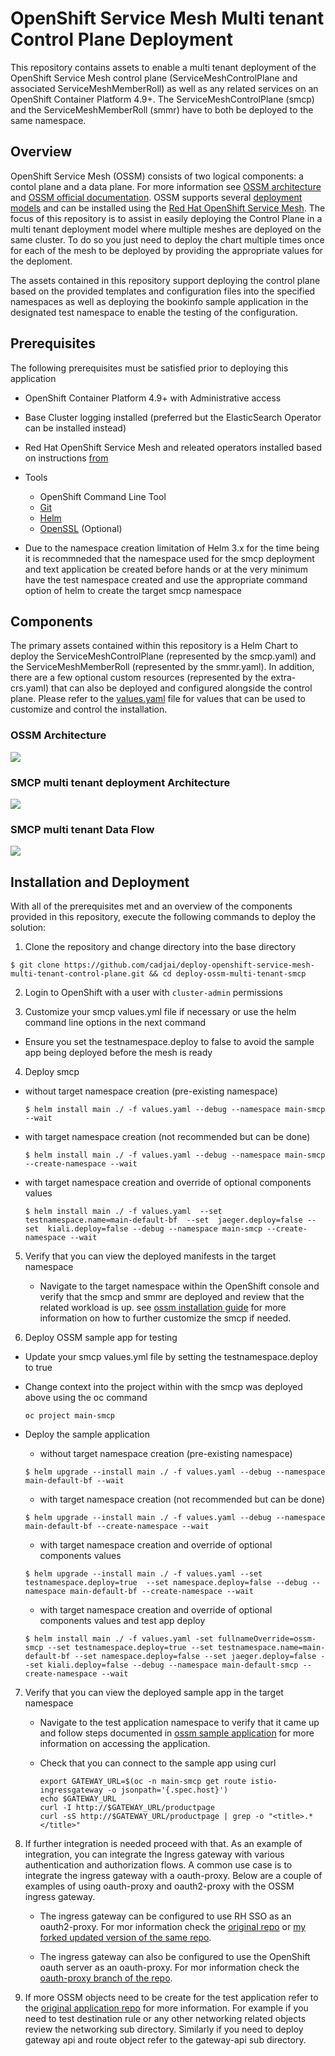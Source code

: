 OpenShift Service Mesh Multi tenant Control Plane Deployment
==================================

This repository contains assets to enable a multi tenant deployment of the OpenShift Service Mesh control plane (ServiceMeshControlPlane and associated ServiceMeshMemberRoll) as well as any related services on an OpenShift Container Platform 4.9+. The ServiceMeshControlPlane (smcp) and the ServiceMeshMemberRoll (smmr) have to both be deployed to the same namespace.

## Overview

OpenShift Service Mesh (OSSM) consists of two logical components: a contol plane and a data plane. For more information see [OSSM architecture](https://docs.openshift.com/container-platform/4.11/service_mesh/v2x/ossm-architecture.html) and [OSSM official documentation](https://access.redhat.com/documentation/en-us/openshift_container_platform/4.10/html/service_mesh/index). OSSM supports several [deployment models](https://docs.openshift.com/container-platform/4.11/service_mesh/v2x/ossm-deployment-models.html) and can be installed using the [Red Hat OpenShift Service Mesh](https://docs.openshift.com/container-platform/4.11/service_mesh/v2x/installing-ossm.html). 
The focus of this repository is to assist in easily deploying the Control Plane in a multi tenant deployment model where multiple meshes are deployed on the same cluster. To do so you just need to deploy the chart multiple times once for each of the mesh to be deployed by providing the appropriate values for the deploment. 

The assets contained in this repository support deploying the control plane based on the provided templates and configuration files into the specified namespaces as well as deploying the bookinfo sample application in the designated test namespace to enable the testing of the configuration. 

## Prerequisites

The following prerequisites must be satisfied prior to deploying this application 

* OpenShift Container Platform 4.9+ with Administrative access
* Base Cluster logging installed (preferred but the ElasticSearch Operator can be installed instead) 
* Red Hat OpenShift Service Mesh and releated operators installed based on instructions [from](https://docs.openshift.com/container-platform/4.11/service_mesh/v2x/installing-ossm.html)  
* Tools
  * OpenShift Command Line Tool
  * [Git](https://git-scm.com/)
  * [Helm](https://helm.s/)
  * [OpenSSL](https://www.openssl.org) (Optional)

* Due to the namespace creation limitation of Helm 3.x for the time being it is recommneded that the namespace used for the smcp deployment and text application be created before hands or at the very minimum have the test namespace created and use the appropriate command option of helm to create the target smcp namespace
  
## Components

The primary assets contained within this repository is a Helm Chart to deploy the ServiceMeshControlPlane (represented by the smcp.yaml) and the ServiceMeshMemberRoll (represented by the smmr.yaml). In addition, there are a few optional custom resources (represented by the extra-crs.yaml) that can also be deployed and configured alongside the control plane.  Please refer to the [values.yaml](values.yaml) file for values that can be used to customize and control the installation. 

### OSSM Architecture 

![](images/ossm-architecture.png)

### SMCP multi tenant deployment Architecture 

![](images/ossm-smcp-multi-tenant-architecture.png)

### SMCP multi tenant Data Flow 

![](images/ossm-smcp-multi-tenant-data-flow.png)


## Installation and Deployment

With all of the prerequisites met and an overview of the components provided in this repository, execute the following commands to deploy the solution:

1. Clone the repository and change directory into the base directory
```
$ git clone https://github.com/cadjai/deploy-openshift-service-mesh-multi-tenant-control-plane.git && cd deploy-ossm-multi-tenant-smcp 
```

2. Login to OpenShift with a user with `cluster-admin` permissions

3. Customize your smcp values.yml file if necessary or use the helm command line options in the next command
  * Ensure you set the testnamespace.deploy to false to avoid the sample app being deployed before the mesh is ready
 
4. Deploy smcp 
  * without target namespace creation (pre-existing namespace)

     ```
     $ helm install main ./ -f values.yaml --debug --namespace main-smcp --wait
     ```
  * with target namespace creation (not recommended but can be done)

     ```
     $ helm install main ./ -f values.yaml --debug --namespace main-smcp --create-namespace --wait
     ```
  * with target namespace creation and override of optional components values
     ```
     $ helm install main ./ -f values.yaml  --set testnamespace.name=main-default-bf  --set  jaeger.deploy=false --set  kiali.deploy=false --debug --namespace main-smcp --create-namespace --wait
 
     ```

5. Verify that you can view the deployed manifests in the target namespace

   * Navigate to the target namespace within the OpenShift console and verify that the smcp and smmr are deployed and review that the related workload is up. see [ossm installation guide](https://docs.openshift.com/container-platform/4.11/service_mesh/v2x/ossm-create-smcp.html) for more information on how to further customize the smcp if needed.

6. Deploy OSSM sample app for testing  
  * Update your smcp values.yml file by setting the testnamespace.deploy to true 

  * Change context into the project within with the smcp was deployed above using the oc command
     ```
     oc project main-smcp
     ```

  * Deploy the sample application 
      
     * without target namespace creation (pre-existing namespace)

      ```
      $ helm upgrade --install main ./ -f values.yaml --debug --namespace main-default-bf --wait
      ```
     * with target namespace creation (not recommended but can be done)

      ```
      $ helm upgrade --install main ./ -f values.yaml --debug --namespace main-default-bf --create-namespace --wait
      ```
      
     * with target namespace creation and override of optional components values
     ```
     $ helm upgrade --install main ./ -f values.yaml --set testnamespace.deploy=true  --set namespace.deploy=false --debug --namespace main-default-bf --create-namespace --wait 
 
     ```
     * with target namespace creation and override of optional components values and test app deploy
     ```
     $ helm install main ./ -f values.yaml -set fullnameOverride=ossm-smcp --set testnamespace.deploy=true --set testnamespace.name=main-default-bf --set namespace.deploy=false --set jaeger.deploy=false --set kiali.deploy=false --debug --namespace main-default-smcp --create-namespace --wait 
 
     ```
7. Verify that you can view the deployed sample app in the target namespace

   * Navigate to the test application namespace to verify that it came up and follow steps documented in [ossm sample application](https://docs.openshift.com/container-platform/4.11/service_mesh/v2x/prepare-to-deploy-applications-ossm.html#ossm-tutorial-bookinfo-overview_ossm-create-mesh) for more information on accessing the application. 

   * Check that you can connect to the sample app using curl
      ```
      export GATEWAY_URL=$(oc -n main-smcp get route istio-ingressgateway -o jsonpath='{.spec.host}')
      echo $GATEWAY_URL
      curl -I http://$GATEWAY_URL/productpage 
      curl -sS http://$GATEWAY_URL/productpage | grep -o "<title>.*</title>"
      ```

8. If further integration is needed proceed with that. 
As an example of integration, you can integrate the Ingress gateway with various authentication and authorization flows. A common use case is to integrate the ingress gateway with a oauth-proxy. Below are a couple of examples of using oauth-proxy and oauth2-proxy with the OSSM ingress gateway. 
   * The ingress gateway can be configured to use RH SSO as an oauth2-proxy. For mor information check the [original repo](https://github.com/ghurel-rh/servicemesh-2-rhsso-examples.git) or [my forked updated version of the same repo](https://github.com/cadjai/servicemesh-2-rhsso-examples.git).

   * The ingress gateway can also be configured to use the OpenShift oauth server as an oauth-proxy. For mor information check the [oauth-proxy branch of the repo](https://github.com/cadjai/servicemesh-2-rhsso-examples/tree/ocp-oauth-proxy/approach_2).

9. If more OSSM objects need to be create for the test application refer to the [original application repo](https://github.com/maistra/istio/tree/maistra-2.6/samples/bookinfo) for more information. 
For example if you need to test destination rule or any other networking related objects review the networking sub directory. Similarly if you need to deploy gateway api and route object refer to the gateway-api sub directory. 
